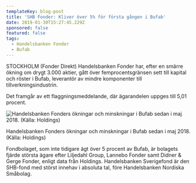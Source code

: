 ```yaml
---
templateKey: blog-post
title: 'SHB Fonder: Kliver över 5% för första gången i Bufab'
date: 2019-01-30T15:27:45.229Z
sponsored: false
featured: false
tags:
  - Handelsbanken Fonder
  - Bufab
---
```

STOCKHOLM (Fonder Direkt) Handelsbanken Fonder har, efter en smärre ökning om drygt 3.000 aktier, gått över femprocentsgränsen sett till kapital och röster i Bufab, leverantör av mindre komponenter till tillverkningsindustrin.

Det framgår av ett flaggningsmeddelande, där ägarandelen uppges till 5,01 procent.

![Handelsbanken Fonders ökningar och minskningar i Bufab sedan i maj 2018. (Källa: Holdings)](/img/bufab30jan.png)

<span class="image-caption">Handelsbanken Fonders ökningar och minskningar i Bufab sedan i maj 2018. (Källa: Holdings)</span>

Fondbolaget, som inte tidigare ägt över 5 procent av Bufab, är bolagets fjärde största ägare efter Liljedahl Group, Lannebo Fonder samt Didner & Gerge Fonder, enligt data från Holdings. Handelsbanken Sverigefond är den SHB-fond med störst innehav i absoluta tal, före Handelsbanken Nordiska Småbolag.
